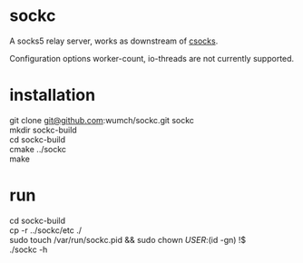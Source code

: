 # sockc

A socks5 relay server, works as downstream of [csocks](https://github.com/wumch/csocks).

Configuration options worker-count, io-threads are not currently supported.

# installation
git clone git@github.com:wumch/sockc.git sockc  
mkdir sockc-build  
cd sockc-build  
cmake ../sockc  
make  

# run
cd sockc-build  
cp -r ../sockc/etc ./  
sudo touch /var/run/sockc.pid && sudo chown ${USER}:$(id -gn) !$  
./sockc -h  

